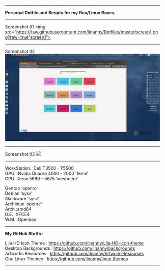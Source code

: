 <hr align=”left” size=”1″ width=”300″ color=”red” noshade>
<b>Personal Dotfile and Scripts for my  Gnu/Linux Boxes.</b>
<hr align=”left” size=”1″ width=”300″ color=”red” noshade>

Screenshot 01
<img src="https://raw.githubusercontent.com/ilnanny/Dotfiles/master/screen1.png?raw=true"screen1">
<hr align=”left” size=”1″ width=”300″ color=”red” noshade>
Screenshot 02
<img src="https://raw.githubusercontent.com/ilnanny/Dotfiles/master/screen2.png?raw=true"screen2">
<hr align=”left” size=”1″ width=”300″ color=”red” noshade>
Screenshot 03
<img src="https://raw.githubusercontent.com/ilnanny/Dotfiles/master/screen3.png?raw=true"screen3">
<hr align=”left” size=”1″ width=”300″ color=”red” noshade>

 WorkStation. :Dell T3500 - T5500<br>
 GPU. :Nvidia Quadro 4000 - 2000 'fermi'<br>
 CPU. :Xeon 5660 - 5675 'westmere'<br>

 Gentoo 'openrc'<br>
 Debian 'sysv'<br>
 Slackware 'sysv'<br>
 Archlinux 'openrc'<br>
 Arch :amd64<br>
 D.E. :XFCE4<br>
 W.M. :Openbox<br>
<hr align=”left” size=”1″ width=”300″ color=”red” noshade>

<b>My GitHub Stuffs  :</b><br>

Lila HD Icon Theme  : https://github.com/ilnanny/Lila-HD-icon-theme<br>
Desktop Backgrounds : https://github.com/ilnanny/backgrounds<br>
Artworks Resources  : https://github.com/ilnanny/Artwork-Resources<br>
Gnu Linux Themes     : https://github.com/ilnanny/linux-themes<br>
<hr align=”left” size=”1″ width=”300″ color=”red” noshade>
